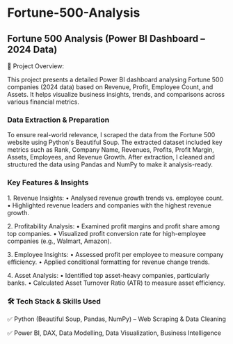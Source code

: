 # Fortune-500-Analysis
## Fortune 500 Analysis (Power BI Dashboard – 2024 Data)

📌 Project Overview:

This project presents a detailed Power BI dashboard analysing Fortune 500 companies (2024 data) based on Revenue, Profit, Employee Count, and Assets. It helps visualize business insights, trends, and comparisons across various financial metrics.

### Data Extraction & Preparation

To ensure real-world relevance, I scraped the data from the Fortune 500 website using Python's Beautiful Soup. The extracted dataset included key metrics such as Rank, Company Name, Revenues, Profits, Profit Margin, Assets, Employees, and Revenue Growth.
After extraction, I cleaned and structured the data using Pandas and NumPy to make it analysis-ready.

### Key Features & Insights
1️. Revenue Insights:
•	Analysed revenue growth trends vs. employee count.
•	Highlighted revenue leaders and companies with the highest revenue growth.

2️. Profitability Analysis:
•	Examined profit margins and profit share among top companies.
•	Visualized profit conversion rate for high-employee companies (e.g., Walmart, Amazon).

3️. Employee Insights:
•	Assessed profit per employee to measure company efficiency.
•	Applied conditional formatting for revenue change trends.

4️. Asset Analysis:
•	Identified top asset-heavy companies, particularly banks.
•	Calculated Asset Turnover Ratio (ATR) to measure asset efficiency.

### 🛠 Tech Stack & Skills Used
✅ Python (Beautiful Soup, Pandas, NumPy) – Web Scraping & Data Cleaning

✅ Power BI, DAX, Data Modelling, Data Visualization, Business Intelligence
